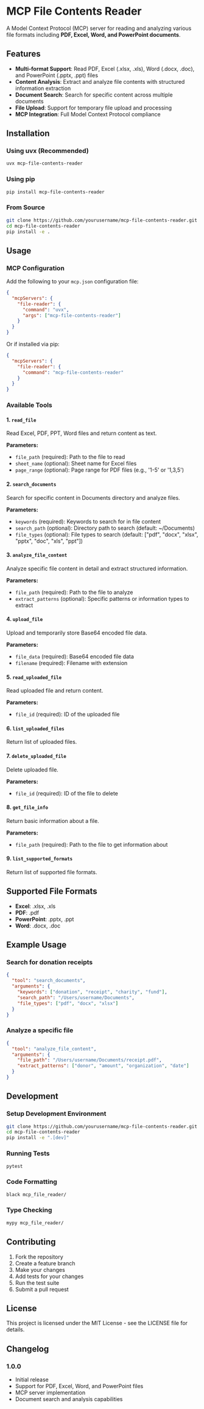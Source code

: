 # MCP File Contents Reader

A Model Context Protocol (MCP) server for reading and analyzing various file formats including <b>PDF, Excel, Word, and PowerPoint documents</b>.

## Features

- **Multi-format Support**: Read PDF, Excel (.xlsx, .xls), Word (.docx, .doc), and PowerPoint (.pptx, .ppt) files
- **Content Analysis**: Extract and analyze file contents with structured information extraction
- **Document Search**: Search for specific content across multiple documents
- **File Upload**: Support for temporary file upload and processing
- **MCP Integration**: Full Model Context Protocol compliance

## Installation

### Using uvx (Recommended)

```bash
uvx mcp-file-contents-reader
```

### Using pip

```bash
pip install mcp-file-contents-reader
```

### From Source

```bash
git clone https://github.com/yourusername/mcp-file-contents-reader.git
cd mcp-file-contents-reader
pip install -e .
```

## Usage

### MCP Configuration

Add the following to your `mcp.json` configuration file:

```json
{
  "mcpServers": {
    "file-reader": {
      "command": "uvx",
      "args": ["mcp-file-contents-reader"]
    }
  }
}
```

Or if installed via pip:

```json
{
  "mcpServers": {
    "file-reader": {
      "command": "mcp-file-contents-reader"
    }
  }
}
```

### Available Tools

#### 1. `read_file`

Read Excel, PDF, PPT, Word files and return content as text.

**Parameters:**

- `file_path` (required): Path to the file to read
- `sheet_name` (optional): Sheet name for Excel files
- `page_range` (optional): Page range for PDF files (e.g., '1-5' or '1,3,5')

#### 2. `search_documents`

Search for specific content in Documents directory and analyze files.

**Parameters:**

- `keywords` (required): Keywords to search for in file content
- `search_path` (optional): Directory path to search (default: ~/Documents)
- `file_types` (optional): File types to search (default: ["pdf", "docx", "xlsx", "pptx", "doc", "xls", "ppt"])

#### 3. `analyze_file_content`

Analyze specific file content in detail and extract structured information.

**Parameters:**

- `file_path` (required): Path to the file to analyze
- `extract_patterns` (optional): Specific patterns or information types to extract

#### 4. `upload_file`

Upload and temporarily store Base64 encoded file data.

**Parameters:**

- `file_data` (required): Base64 encoded file data
- `filename` (required): Filename with extension

#### 5. `read_uploaded_file`

Read uploaded file and return content.

**Parameters:**

- `file_id` (required): ID of the uploaded file

#### 6. `list_uploaded_files`

Return list of uploaded files.

#### 7. `delete_uploaded_file`

Delete uploaded file.

**Parameters:**

- `file_id` (required): ID of the file to delete

#### 8. `get_file_info`

Return basic information about a file.

**Parameters:**

- `file_path` (required): Path to the file to get information about

#### 9. `list_supported_formats`

Return list of supported file formats.

## Supported File Formats

- **Excel**: .xlsx, .xls
- **PDF**: .pdf
- **PowerPoint**: .pptx, .ppt
- **Word**: .docx, .doc

## Example Usage

### Search for donation receipts

```json
{
  "tool": "search_documents",
  "arguments": {
    "keywords": ["donation", "receipt", "charity", "fund"],
    "search_path": "/Users/username/Documents",
    "file_types": ["pdf", "docx", "xlsx"]
  }
}
```

### Analyze a specific file

```json
{
  "tool": "analyze_file_content",
  "arguments": {
    "file_path": "/Users/username/Documents/receipt.pdf",
    "extract_patterns": ["donor", "amount", "organization", "date"]
  }
}
```

## Development

### Setup Development Environment

```bash
git clone https://github.com/yourusername/mcp-file-contents-reader.git
cd mcp-file-contents-reader
pip install -e ".[dev]"
```

### Running Tests

```bash
pytest
```

### Code Formatting

```bash
black mcp_file_reader/
```

### Type Checking

```bash
mypy mcp_file_reader/
```

## Contributing

1. Fork the repository
2. Create a feature branch
3. Make your changes
4. Add tests for your changes
5. Run the test suite
6. Submit a pull request

## License

This project is licensed under the MIT License - see the LICENSE file for details.

## Changelog

### 1.0.0

- Initial release
- Support for PDF, Excel, Word, and PowerPoint files
- MCP server implementation
- Document search and analysis capabilities
